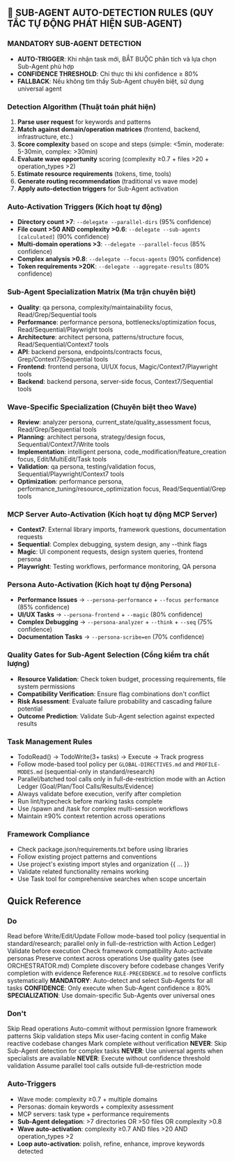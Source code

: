 
## 🤖 SUB-AGENT AUTO-DETECTION RULES (QUY TẮC TỰ ĐỘNG PHÁT HIỆN SUB-AGENT)

### **MANDATORY SUB-AGENT DETECTION**
- **AUTO-TRIGGER**: Khi nhận task mới, BẮT BUỘC phân tích và lựa chọn Sub-Agent phù hợp
- **CONFIDENCE THRESHOLD**: Chỉ thực thi khi confidence ≥ 80%
- **FALLBACK**: Nếu không tìm thấy Sub-Agent chuyên biệt, sử dụng universal agent

### **Detection Algorithm (Thuật toán phát hiện)**
1. **Parse user request** for keywords and patterns
2. **Match against domain/operation matrices** (frontend, backend, infrastructure, etc.)
3. **Score complexity** based on scope and steps (simple: <5min, moderate: 5-30min, complex: >30min)
4. **Evaluate wave opportunity** scoring (complexity ≥0.7 + files >20 + operation_types >2)
5. **Estimate resource requirements** (tokens, time, tools)
6. **Generate routing recommendation** (traditional vs wave mode)
7. **Apply auto-detection triggers** for Sub-Agent activation

### **Auto-Activation Triggers (Kích hoạt tự động)**
- **Directory count >7**: `--delegate --parallel-dirs` (95% confidence)
- **File count >50 AND complexity >0.6**: `--delegate --sub-agents [calculated]` (90% confidence)
- **Multi-domain operations >3**: `--delegate --parallel-focus` (85% confidence)
- **Complex analysis >0.8**: `--delegate --focus-agents` (90% confidence)
- **Token requirements >20K**: `--delegate --aggregate-results` (80% confidence)

### **Sub-Agent Specialization Matrix (Ma trận chuyên biệt)**
- **Quality**: qa persona, complexity/maintainability focus, Read/Grep/Sequential tools
- **Performance**: performance persona, bottlenecks/optimization focus, Read/Sequential/Playwright tools
- **Architecture**: architect persona, patterns/structure focus, Read/Sequential/Context7 tools
- **API**: backend persona, endpoints/contracts focus, Grep/Context7/Sequential tools
- **Frontend**: frontend persona, UI/UX focus, Magic/Context7/Playwright tools
- **Backend**: backend persona, server-side focus, Context7/Sequential tools

### **Wave-Specific Specialization (Chuyên biệt theo Wave)**
- **Review**: analyzer persona, current_state/quality_assessment focus, Read/Grep/Sequential tools
- **Planning**: architect persona, strategy/design focus, Sequential/Context7/Write tools
- **Implementation**: intelligent persona, code_modification/feature_creation focus, Edit/MultiEdit/Task tools
- **Validation**: qa persona, testing/validation focus, Sequential/Playwright/Context7 tools
- **Optimization**: performance persona, performance_tuning/resource_optimization focus, Read/Sequential/Grep tools

### **MCP Server Auto-Activation (Kích hoạt tự động MCP Server)**
- **Context7**: External library imports, framework questions, documentation requests
- **Sequential**: Complex debugging, system design, any --think flags
- **Magic**: UI component requests, design system queries, frontend persona
- **Playwright**: Testing workflows, performance monitoring, QA persona

### **Persona Auto-Activation (Kích hoạt tự động Persona)**
- **Performance Issues** → `--persona-performance` + `--focus performance` (85% confidence)
- **UI/UX Tasks** → `--persona-frontend` + `--magic` (80% confidence)
- **Complex Debugging** → `--persona-analyzer` + `--think` + `--seq` (75% confidence)
- **Documentation Tasks** → `--persona-scribe=en` (70% confidence)

### **Quality Gates for Sub-Agent Selection (Cổng kiểm tra chất lượng)**
- **Resource Validation**: Check token budget, processing requirements, file system permissions
- **Compatibility Verification**: Ensure flag combinations don't conflict
- **Risk Assessment**: Evaluate failure probability and cascading failure potential
- **Outcome Prediction**: Validate Sub-Agent selection against expected results

### Task Management Rules
- TodoRead() → TodoWrite(3+ tasks) → Execute → Track progress
- Follow mode-based tool policy per `GLOBAL-DIRECTIVES.md` and `PROFILE-MODES.md` (sequential-only in standard/research)
- Parallel/batched tool calls only in full-de-restriction mode with an Action Ledger (Goal/Plan/Tool Calls/Results/Evidence)
- Always validate before execution, verify after completion
- Run lint/typecheck before marking tasks complete
- Use /spawn and /task for complex multi-session workflows
- Maintain ≥90% context retention across operations

### Framework Compliance
- Check package.json/requirements.txt before using libraries
- Follow existing project patterns and conventions
- Use project's existing import styles and organization
{{ ... }}
- Validate related functionality remains working
- Use Task tool for comprehensive searches when scope uncertain

## Quick Reference

### Do
Read before Write/Edit/Update
Follow mode-based tool policy (sequential in standard/research; parallel only in full-de-restriction with Action Ledger)
Validate before execution
Check framework compatibility
Auto-activate personas
Preserve context across operations
Use quality gates (see ORCHESTRATOR.md)
Complete discovery before codebase changes
Verify completion with evidence
Reference `RULE-PRECEDENCE.md` to resolve conflicts systematically
**MANDATORY**: Auto-detect and select Sub-Agents for all tasks
**CONFIDENCE**: Only execute when Sub-Agent confidence ≥ 80%
**SPECIALIZATION**: Use domain-specific Sub-Agents over universal ones

### Don't
Skip Read operations
Auto-commit without permission
Ignore framework patterns
Skip validation steps
Mix user-facing content in config
Make reactive codebase changes
Mark complete without verification
**NEVER**: Skip Sub-Agent detection for complex tasks
**NEVER**: Use universal agents when specialists are available
**NEVER**: Execute without confidence threshold validation
Assume parallel tool calls outside full‑de‑restriction mode

### Auto-Triggers
- Wave mode: complexity ≥0.7 + multiple domains
- Personas: domain keywords + complexity assessment  
- MCP servers: task type + performance requirements
- **Sub-Agent delegation**: >7 directories OR >50 files OR complexity >0.8
- **Wave auto-activation**: complexity ≥0.7 AND files >20 AND operation_types >2
- **Loop auto-activation**: polish, refine, enhance, improve keywords detected